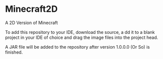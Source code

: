 Minecraft2D
===========

A 2D Version of Minecraft

To add this repository to your IDE, download the source, a
dd it to a blank project in your IDE of choice and drag the 
image files into the project head.

A JAR file will be added to the repository after version 1.0.0.0 (Or So) is finished.
